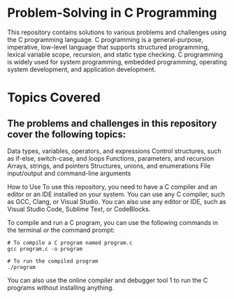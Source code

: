 # Problem-Solving in C Programming

This repository contains solutions to various problems and challenges using the C programming language. C programming is a general-purpose, imperative, low-level language that supports structured programming, lexical variable scope, recursion, and static type checking. C programming is widely used for system programming, embedded programming, operating system development, and application development.

# Topics Covered

## The problems and challenges in this repository cover the following topics:

Data types, variables, operators, and expressions
Control structures, such as if-else, switch-case, and loops
Functions, parameters, and recursion
Arrays, strings, and pointers
Structures, unions, and enumerations
File input/output and command-line arguments


How to Use
To use this repository, you need to have a C compiler and an editor or an IDE installed on your system. You can use any C compiler, such as GCC, Clang, or Visual Studio. You can also use any editor or IDE, such as Visual Studio Code, Sublime Text, or CodeBlocks.

To compile and run a C program, you can use the following commands in the terminal or the command prompt:

```
# To compile a C program named program.c
gcc program.c -o program

# To run the compiled program
./program
```

You can also use the online compiler and debugger tool 1 to run the C programs without installing anything.
